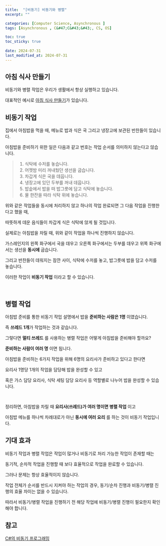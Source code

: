 ```yaml
---
title:  "[비동기] 비동기와 병렬"
excerpt: ""

categories: [Computer Science, Asynchronous ]
tags: [Asynchronous , C&#47;C&#43;&#43;, CS, OS]

toc: true
toc_sticky: true
 
date: 2024-07-31
last_modified_at: 2024-07-31
---
```


## 아침 식사 만들기

비동기와 병렬 작업은 우리가 생활에서 항상 실행하고 있습니다.  

대표적인 예시로 [아침 식사 만들기](https://learn.microsoft.com/ko-kr/dotnet/csharp/asynchronous-programming/)가 있습니다.  

## 비동기 작업

집에서 아침밥을 먹을 때, 메뉴로 밥과 식은 국 그리고 냉장고에 보관된 반찬들이 있습니다.  

아침밥을 준비하기 위한 일은 다음과 같고 번호는 작업 순서를 의미하지 않는다고 않습니다.  

> 1. 식탁에 수저를 놓습니다.  
> 2. 어젯밤 미리 꺼내뒀던 생선을 굽습니다.  
> 3. 차갑게 식은 국을 데웁니다.  
> 4. 냉장고에 있던 두부를 꺼내 데웁니다.  
> 5. 밥솥에서 밥을 떠 밥그릇에 담고 식탁에 놓습니다.  
> 6. 물 한잔을 따라 식탁 위에 놓습니다.  

위와 같은 작업들을 동시에 처리하지 않고 하나의 작업 완료되면 그 다음 작업을 진행한다고 했을 때,  

따뜻하게 데운 음식들이 차갑게 식은 식탁에 앉게 될 것입니다.  

실제로는 아침밥을 차릴 때, 위와 같이 작업을 하나씩 진행하지 않습니다.  

가스레인지의 왼쪽 화구에서 국을 데우고 오른쪽 화구에서는 두부를 데우고 위쪽 화구에서는 생선을 **동시에** 굽습니다.  

그리고 반찬들이 데워지는 잠깐 사이, 식탁에 수저를 놓고, 밥그릇에 밥을 담고 수저를 놓습니다.  

이러한 작업이 **비동기 작업** 이라고 할 수 있습니다.  

<br/>

## 병렬 작업

아침밥 준비를 통한 비동기 작업 설명에서 밥을 **준비하는 사람은 1명** 이였습니다.  

즉 **쓰레드 1개**가 작업하는 것과 같습니다.  

그렇다면 **멀티 쓰레드** 를 사용하는 병렬 작업은 어떻게 아침밥을 준비해야 할까요?  

**준비하는 사람이 여러 명** 이면 됩니다.  

아침밥을 준비하는 6가지 작업을 위해 6명의 요리사가 준비하고 있다고 한다면  

요리사 1명당 1개의 작업을 담당해 밥을 완성할 수 있고  

혹은 가스 담당 요리사, 식탁 세팅 담당 요리사 등 역할별로 나누어 밥을 완성할 수 있습니다.  

<br/>

정리하면, 아침밥을 차릴 때 **요리사(쓰레드)가 여러 명이면 병렬 작업** 이고  

아침밥 메뉴를 하나씩 차례대로가 아닌 **동시에 여러 요리** 를 하는 것이 비동기 작업입니다.  

## 기대 효과

비동기 작업과 병렬 작업은 작업이 많거나 비동기로 처리 가능한 작업이 존재할 때는  

동기적, 순차적 작업을 진행할 때 보다 효율적으로 작업을 완료할 수 있습니다.  

그러나 문제는 항상 효율적이지 않습니다.  

작업 전체가 순서를 반드시 지켜야 하는 작업의 경우, 동기/순차 진행과 비동기/병렬 진행의 효율 차이는 없을 수 있습니다.  

따라서 비동기/병렬 작업을 진행하기 전 해당 작업에 비동기/병렬 진행이 필요한지 확인해야 합니다.  

## 참고
[C#의 비동기 프로그래밍](https://learn.microsoft.com/ko-kr/dotnet/csharp/asynchronous-programming/)  
